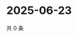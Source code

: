 # 2025-06-23

共 0 条

<!-- BEGIN ZHIHUVIDEO -->
<!-- 最后更新时间 Mon Jun 23 2025 14:18:21 GMT+0800 (China Standard Time) -->

<!-- END ZHIHUVIDEO -->
